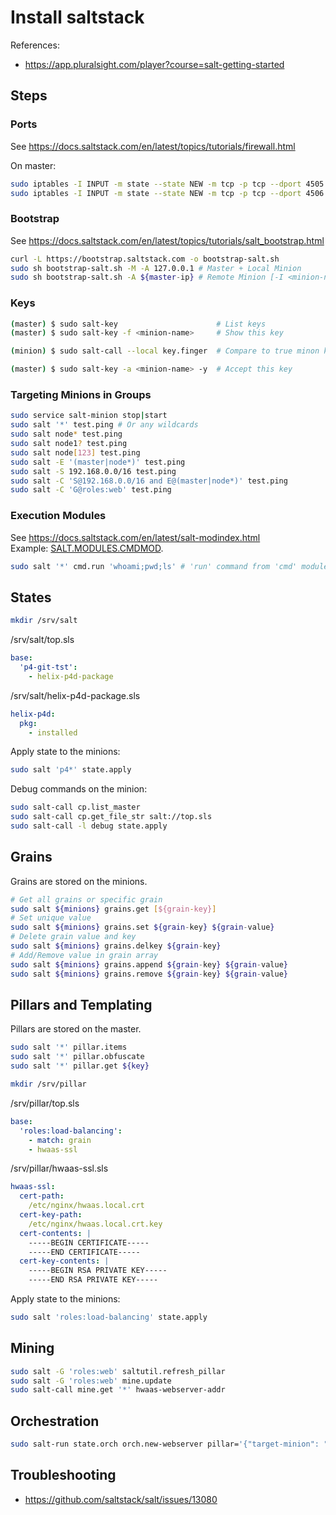 # Install saltstack

References:
- https://app.pluralsight.com/player?course=salt-getting-started

## Steps

### Ports

See https://docs.saltstack.com/en/latest/topics/tutorials/firewall.html

On master:
```bash
sudo iptables -I INPUT -m state --state NEW -m tcp -p tcp --dport 4505 -j ACCEPT
sudo iptables -I INPUT -m state --state NEW -m tcp -p tcp --dport 4506 -j ACCEPT
```

### Bootstrap

See https://docs.saltstack.com/en/latest/topics/tutorials/salt_bootstrap.html

```bash
curl -L https://bootstrap.saltstack.com -o bootstrap-salt.sh
sudo sh bootstrap-salt.sh -M -A 127.0.0.1 # Master + Local Minion
sudo sh bootstrap-salt.sh -A ${master-ip} # Remote Minion [-I <minion-name>]
```

### Keys

```bash
(master) $ sudo salt-key                      # List keys
(master) $ sudo salt-key -f <minion-name>     # Show this key

(minion) $ sudo salt-call --local key.finger  # Compare to true minon key

(master) $ sudo salt-key -a <minion-name> -y  # Accept this key
```

### Targeting Minions in Groups

```bash
sudo service salt-minion stop|start
sudo salt '*' test.ping # Or any wildcards
sudo salt node* test.ping
sudo salt node1? test.ping
sudo salt node[123] test.ping
sudo salt -E '(master|node*)' test.ping
sudo salt -S 192.168.0.0/16 test.ping
sudo salt -C 'S@192.168.0.0/16 and E@(master|node*)' test.ping
sudo salt -C 'G@roles:web' test.ping
```

### Execution Modules

See https://docs.saltstack.com/en/latest/salt-modindex.html<br/>
Example: [SALT.MODULES.CMDMOD](https://docs.saltstack.com/en/latest/ref/modules/all/salt.modules.cmdmod.html#module-salt.modules.cmdmod).

```bash
sudo salt '*' cmd.run 'whoami;pwd;ls' # 'run' command from 'cmd' module
```

## States

```bash
mkdir /srv/salt
```

/srv/salt/top.sls
```yaml
base:
  'p4-git-tst':
    - helix-p4d-package
```

/srv/salt/helix-p4d-package.sls
```yaml
helix-p4d:
  pkg:
    - installed
```

Apply state to the minions:
```bash
sudo salt 'p4*' state.apply
```

Debug commands on the minion:
```bash
sudo salt-call cp.list_master
sudo salt-call cp.get_file_str salt://top.sls
sudo salt-call -l debug state.apply
```

## Grains

Grains are stored on the minions.

```bash
# Get all grains or specific grain
sudo salt ${minions} grains.get [${grain-key}]
# Set unique value
sudo salt ${minions} grains.set ${grain-key} ${grain-value}
# Delete grain value and key
sudo salt ${minions} grains.delkey ${grain-key}
# Add/Remove value in grain array
sudo salt ${minions} grains.append ${grain-key} ${grain-value}
sudo salt ${minions} grains.remove ${grain-key} ${grain-value}
```

## Pillars and Templating

Pillars are stored on the master.

```bash
sudo salt '*' pillar.items
sudo salt '*' pillar.obfuscate
sudo salt '*' pillar.get ${key}
```

```bash
mkdir /srv/pillar
```

/srv/pillar/top.sls
```yaml
base:
  'roles:load-balancing':
    - match: grain
    - hwaas-ssl
```

/srv/pillar/hwaas-ssl.sls
```yaml
hwaas-ssl:
  cert-path:
    /etc/nginx/hwaas.local.crt
  cert-key-path:
    /etc/nginx/hwaas.local.crt.key
  cert-contents: |
    -----BEGIN CERTIFICATE-----
    -----END CERTIFICATE-----
  cert-key-contents: |
    -----BEGIN RSA PRIVATE KEY-----
    -----END RSA PRIVATE KEY-----
```

Apply state to the minions:
```bash
sudo salt 'roles:load-balancing' state.apply
```

## Mining

```bash
sudo salt -G 'roles:web' saltutil.refresh_pillar
sudo salt -G 'roles:web' mine.update
sudo salt-call mine.get '*' hwaas-webserver-addr
```

## Orchestration

```bash
sudo salt-run state.orch orch.new-webserver pillar='{"target-minion": "web3"}'
```

## Troubleshooting

- https://github.com/saltstack/salt/issues/13080
